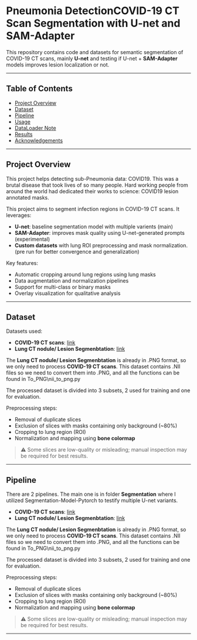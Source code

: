 # Pneumonia DetectionCOVID-19 CT Scan Segmentation with U-net and SAM-Adapter

This repository contains code and datasets for semantic segmentation of COVID-19 CT scans, mainly **U-net** and testing if U-net + **SAM-Adapter** models improves lesion localization or not.

---

## Table of Contents

- [Project Overview](#project-overview)
- [Dataset](#dataset)
- [Pipeline](#pipeline)
- [Usage](#usage)
- [DataLoader Note](#dataloader-note)
- [Results](#results)
- [Acknowledgements](#acknowledgements)

---

## Project Overview

This project helps detecting sub-Pneumonia data: COVID19. This was a brutal disease that took lives of so many people. Hard working people from around the world had dedicated their works to science: COVID19 lesion annotated masks.

This project aims to segment infection regions in COVID-19 CT scans. It leverages:

- **U-net**: baseline segmentation model with multiple varients (main)
- **SAM-Adapter**: improves mask quality using U-net-generated prompts (experimental)
- **Custom datasets** with lung ROI preprocessing and mask normalization. (pre run for better convergence and generalization)

Key features:

- Automatic cropping around lung regions using lung masks
- Data augmentation and normalization pipelines
- Support for multi-class or binary masks
- Overlay visualization for qualitative analysis

---

## Dataset

Datasets used:

- **COVID-19 CT scans**: [link](https://www.kaggle.com/datasets/andrewmvd/covid19-ct-scans)
- **Lung CT nodule/ Lesion Segmenbtation**: [link](https://www.kaggle.com/datasets/piyushsamant11/pidata-new-names)

The **Lung CT nodule/ Lesion Segmenbtation** is already in .PNG format, so we only need to process **COVID-19 CT scans**. This dataset contains .NII files so we need to convert them into .PNG, and all the functions can be found in To_PNG\nii_to_png.py

The processed dataset is divided into 3 subsets, 2 used for training and one for evaluation.

Preprocessing steps:

- Removal of duplicate slices
- Exclusion of slices with masks containing only background (~80%)
- Cropping to lung region (ROI)
- Normalization and mapping using **bone colormap**

> ⚠️ Some slices are low-quality or misleading; manual inspection may be required for best results.

---

## Pipeline

There are 2 pipelines. The main one is in folder **Segmentation** where I utilized Segmentation-Model-Pytorch to testify multiple U-net variants.

- **COVID-19 CT scans**: [link](https://www.kaggle.com/datasets/andrewmvd/covid19-ct-scans)
- **Lung CT nodule/ Lesion Segmenbtation**: [link](https://www.kaggle.com/datasets/piyushsamant11/pidata-new-names)

The **Lung CT nodule/ Lesion Segmenbtation** is already in .PNG format, so we only need to process **COVID-19 CT scans**. This dataset contains .NII files so we need to convert them into .PNG, and all the functions can be found in To_PNG\nii_to_png.py

The processed dataset is divided into 3 subsets, 2 used for training and one for evaluation.

Preprocessing steps:

- Removal of duplicate slices
- Exclusion of slices with masks containing only background (~80%)
- Cropping to lung region (ROI)
- Normalization and mapping using **bone colormap**

> ⚠️ Some slices are low-quality or misleading; manual inspection may be required for best results.

---

